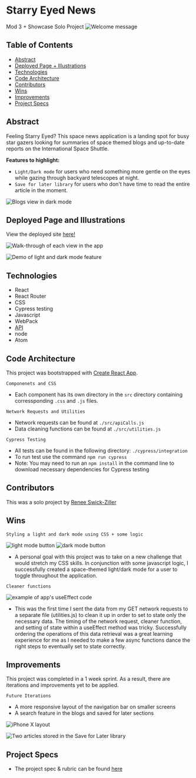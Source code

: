 # Starry Eyed News
Mod 3 + Showcase Solo Project
![Welcome message](https://user-images.githubusercontent.com/83723401/141825107-dbf2ffda-dec5-4c5b-a8fb-f49656843f9c.png)


## Table of Contents
  - [Abstract](#abstract)
  - [Deployed Page + Illustrations](#deployed-page-and-illustrations)
  - [Technologies](#technologies)
  - [Code Architecture](#code-architecture)
  - [Contributors](#contributors)
  - [Wins](#wins)
  - [Improvements](#improvements)
  - [Project Specs](#project-specs)

## Abstract
Feeling Starry Eyed? This space news application is a landing spot for busy star gazers looking for summaries of space themed blogs and up-to-date reports on the International Space Shuttle. 

**Features to highlight:**
- ``Light/Dark mode`` for users who need something more gentle on the eyes while gazing through backyard telescopes at night.
- ``Save for later library`` for users who don't have time to read the entire article in the moment.

![Blogs view in dark mode](https://user-images.githubusercontent.com/83723401/141830139-8c46bd97-4089-4707-a562-77c5b860b3ac.png)

## Deployed Page and Illustrations
View the deployed site [here!](https://starry-eyed.surge.sh/)

![Walk-through of each view in the app](https://user-images.githubusercontent.com/83723401/141832661-86f7ab99-c2f3-495b-9caa-dbc82dd99433.gif)

![Demo of light and dark mode feature](https://user-images.githubusercontent.com/83723401/141832942-142fcf7d-09f2-4067-a098-a0f1e03674f4.gif)

## Technologies
  - React
  - React Router
  - CSS
  - Cypress testing
  - Javascript
  - WebPack
  - [API](https://api.spaceflightnewsapi.net/v3/documentation#/) 
  - node
  - Atom

## Code Architecture
This project was bootstrapped with [Create React App](https://github.com/facebook/create-react-app).

``Componenets and CSS``
- Each component has its own directory in the ``src`` directory containing corressponding ``.css`` and ``.js`` files.

``Network Requests and Utilities``
- Network requests can be found at ``./src/apiCalls.js``
- Data cleaning functions can be found at ``./src/utilities.js``

``Cypress Testing``
- All tests can be found in the following directory: ``./cypress/integration``
- To run test use the command ``npm run cypress``
- Note: You may need to run an ``npm install`` in the command line to download necessary dependencies for Cypress testing

## Contributors
This was a solo project by [Renee Swick-Ziller](https://github.com/reneeswick)

## Wins
``Styling a light and dark mode using CSS + some logic``

![light mode button](https://user-images.githubusercontent.com/83723401/141830675-72a3cbb4-a6c0-4314-9ea5-d11b72627f60.png)
![dark mode button](https://user-images.githubusercontent.com/83723401/141830700-5c645b8f-0a21-4d63-9c7e-f6cff18ae5c5.png)
- A personal goal with this project was to take on a new challenge that would stretch my CSS skills. In conjunction with some javascript logic, I successfully created a space-themed light/dark mode for a user to toggle throughout the application.


``Cleaner functions``

![example of app's useEffect code](https://user-images.githubusercontent.com/83723401/141830970-b650a39d-51a0-4fc2-b7ff-e09757fe9d87.png)
- This was the first time I sent the data from my GET network requests to a separate file (utilities.js) to clean it up in order to set to state only the necessary data. The timing of the network request, cleaner function, and setting of state within a useEffect method was tricky. Successfully ordering the operations of this data retrieval was a great learning experience for me as I needed to make a few async functions dance the right steps to eventually set to state correctly.

## Improvements 
This project was completed in a 1 week sprint. As a result, there are iterations and improvements yet to be applied.

``Future Iterations``
- A more responsive layout of the navigation bar on smaller screens
- A search feature in the blogs and saved for later sections

![iPhone X layout](https://user-images.githubusercontent.com/83723401/141831231-e8cd7d6d-dbb6-4103-8893-191c40092e90.png)

![Two articles stored in the Save for Later library](https://user-images.githubusercontent.com/83723401/141831375-8c3ef8fe-e654-497d-b615-4b1115e7d96a.png)

## Project Specs
  - The project spec & rubric can be found [here](https://frontend.turing.edu/projects/module-3/showcase.html)
